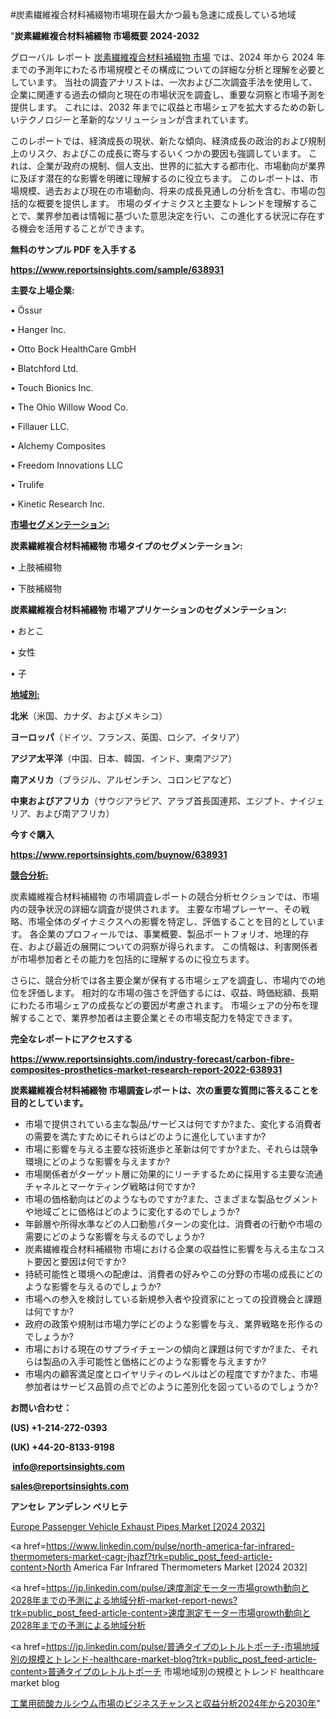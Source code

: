 #炭素繊維複合材料補綴物市場現在最大かつ最も急速に成長している地域

"<strong>炭素繊維複合材料補綴物 市場概要 2024-2032</strong>

グローバル レポート <a href=https://www.reportsinsights.com/sample/638931>炭素繊維複合材料補綴物 市場</a> では、2024 年から 2024 年までの予測年にわたる市場規模とその構成についての詳細な分析と理解を必要としています。 当社の調査アナリストは、一次および二次調査手法を使用して、企業に関連する過去の傾向と現在の市場状況を調査し、重要な洞察と市場予測を提供します。 これには、2032 年までに収益と市場シェアを拡大​​するための新しいテクノロジーと革新的なソリューションが含まれています。

このレポートでは、経済成長の現状、新たな傾向、経済成長の政治的および規制上のリスク、およびこの成長に寄与するいくつかの要因も強調しています。 これは、企業が政府の規制、個人支出、世界的に拡大する都市化、市場動向が業界に及ぼす潜在的な影響を明確に理解するのに役立ちます。 このレポートは、市場規模、過去および現在の市場動向、将来の成長見通しの分析を含む、市場の包括的な概要を提供します。 市場のダイナミクスと主要なトレンドを理解することで、業界参加者は情報に基づいた意思決定を行い、この進化する状況に存在する機会を活用することができます。

<strong><b>無料のサンプル PDF を入手する</b></strong>

<a href=https://www.reportsinsights.com/sample/638931><strong><u>https://www.reportsinsights.com/sample/638931</u></strong></a>

<strong>主要な上場企業:</strong>

• Össur

• Hanger Inc.

• Otto Bock HealthCare GmbH

• Blatchford Ltd.

• Touch Bionics Inc.

• The Ohio Willow Wood Co.

• Fillauer LLC.

• Alchemy Composites

• Freedom Innovations LLC

• Trulife

• Kinetic Research Inc.

<strong><u>市場セグメンテーション</u></strong><strong><u>:</u></strong>

<strong>炭素繊維複合材料補綴物 市場タイプのセグメンテーション:</strong>

• 上肢補綴物

• 下肢補綴物

<strong>炭素繊維複合材料補綴物 市場アプリケーションのセグメンテーション:</strong>

• おとこ

• 女性

• 子

<strong><u>地域別</u></strong><strong><u>:</u></strong>

<strong>北米</strong>（米国、カナダ、およびメキシコ）

<strong>ヨーロッパ</strong>（ドイツ、フランス、英国、ロシア、イタリア）

<strong>アジア太平洋</strong>（中国、日本、韓国、インド、東南アジア）

<strong>南アメリカ</strong>（ブラジル、アルゼンチン、コロンビアなど）

<strong>中東およびアフリカ</strong>（サウジアラビア、アラブ首長国連邦、エジプト、ナイジェリア、および南アフリカ）

<strong>今すぐ購入</strong>

<a href=https://www.reportsinsights.com/buynow/638931><strong><u>https://www.reportsinsights.com/buynow/638931</u></strong></a>

<strong><u>競合分析:</u></strong>

炭素繊維複合材料補綴物 の市場調査レポートの競合分析セクションでは、市場内の競争状況の詳細な調査が提供されます。 主要な市場プレーヤー、その戦略、市場全体のダイナミクスへの影響を特定し、評価することを目的としています。 各企業のプロフィールでは、事業概要、製品ポートフォリオ、地理的存在、および最近の展開についての洞察が得られます。 この情報は、利害関係者が市場参加者とその能力を包括的に理解するのに役立ちます。

さらに、競合分析では各主要企業が保有する市場シェアを調査し、市場内での地位を評価します。 相対的な市場の強さを評価するには、収益、時価総額、長期にわたる市場シェアの成長などの要因が考慮されます。 市場シェアの分布を理解することで、業界参加者は主要企業とその市場支配力を特定できます。

<strong>完全なレポートにアクセスする</strong>

<a href=https://www.reportsinsights.com/industry-forecast/carbon-fibre-composites-prosthetics-market-research-report-2022-638931><strong><u><b>https://www.reportsinsights.com/industry-forecast/carbon-fibre-composites-prosthetics-market-research-report-2022-638931</b></u></strong></a>

<strong><b>炭素繊維複合材料補綴物 市場調査レポートは、次の重要な質問に答えることを目的としています。</b></strong>
<ul>
  <li>市場で提供されている主な製品/サービスは何ですか?また、変化する消費者の需要を満たすためにそれらはどのように進化していますか?</li>
  <li>市場に影響を与える主要な技術進歩と革新は何ですか?また、それらは競争環境にどのような影響を与えますか?</li>
  <li>市場関係者がターゲット層に効果的にリーチするために採用する主要な流通チャネルとマーケティング戦略は何ですか?</li>
  <li>市場の価格動向はどのようなものですか?また、さまざまな製品セグメントや地域ごとに価格はどのように変化するのでしょうか?</li>
  <li>年齢層や所得水準などの人口動態パターンの変化は、消費者の行動や市場の需要にどのような影響を与えるのでしょうか?</li>
  <li>炭素繊維複合材料補綴物 市場における企業の収益性に影響を与える主なコスト要因と要因は何ですか?</li>
  <li>持続可能性と環境への配慮は、消費者の好みやこの分野の市場の成長にどのような影響を与えるのでしょうか?</li>
  <li>市場への参入を検討している新規参入者や投資家にとっての投資機会と課題は何ですか?</li>
  <li>政府の政策や規制は市場力学にどのような影響を与え、業界戦略を形作るのでしょうか?</li>
  <li>市場における現在のサプライチェーンの傾向と課題は何ですか?また、それらは製品の入手可能性と価格にどのような影響を与えますか?</li>
  <li>市場内の顧客満足度とロイヤリティのレベルはどの程度ですか?また、市場参加者はサービス品質の点でどのように差別化を図っているのでしょうか?</li>
</ul>
<strong>お問い合わせ：</strong>

<strong>(US) +1-214-272-0393</strong>

<strong>(UK) +44-20-8133-9198</strong>

<strong> </strong><a href=info@reportsinsights.com><strong><u>info@reportsinsights.com</u></strong></a>

<a href=sales@reportsinsights.com><strong><u>sales@reportsinsights.com</u></strong></a>

<strong>アンセレ アンデレン ベリヒテ</strong>

<a href=https://www.linkedin.com/pulse/europe-passenger-vehicle-exhaust-pipes-market-vyuyf/>Europe Passenger Vehicle Exhaust Pipes Market [2024 2032]</a>

<a href=https://www.linkedin.com/pulse/north-america-far-infrared-thermometers-market-cagr-jhazf?trk=public_post_feed-article-content>North America Far Infrared Thermometers Market [2024 2032]</a>

<a href=https://jp.linkedin.com/pulse/速度測定モーター市場growth動向と2028年までの予測による地域分析-market-report-news?trk=public_post_feed-article-content>速度測定モーター市場growth動向と2028年までの予測による地域分析</a>

<a href=https://jp.linkedin.com/pulse/普通タイプのレトルトポーチ-市場地域別の規模とトレンド-healthcare-market-blog?trk=public_post_feed-article-content>普通タイプのレトルトポーチ 市場地域別の規模とトレンド healthcare market blog</a>

<a href=https://www.linkedin.com/pulse/工業用硫酸カルシウム市場のビジネスチャンスと収益分析2024年から2030年-reportsinsights-pvt-ltd-7mflf/>工業用硫酸カルシウム市場のビジネスチャンスと収益分析2024年から2030年</a>"
